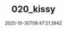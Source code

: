 ---
title: "020_kissy"
description: ""
image: "/uploads/photos/0023-020_kissy.webp"
display: "/uploads/photos/0023-020_kissy-display.webp"
thumbnail: "/uploads/photos/0023-020_kissy-thumb.webp"
width: 6000
height: 4000
featured: false
date: 2025-10-30T08:47:21.394Z
order: 0
---